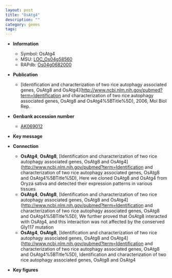 ```yaml
---
layout: post
title: "OsAtg4"
description: ""
category: genes
tags: 
---
```


* **Information**  
    + Symbol: OsAtg4  
    + MSU: [LOC_Os04g58560](http://rice.plantbiology.msu.edu/cgi-bin/ORF_infopage.cgi?orf=LOC_Os04g58560)  
    + RAPdb: [Os04g0682000](http://rapdb.dna.affrc.go.jp/viewer/gbrowse_details/irgsp1?name=Os04g0682000)  

* **Publication**  
    + [Identification and characterization of two rice autophagy associated genes, OsAtg8 and OsAtg4](http://www.ncbi.nlm.nih.gov/pubmed?term=Identification and characterization of two rice autophagy associated genes, OsAtg8 and OsAtg4%5BTitle%5D), 2006, Mol Biol Rep.

* **Genbank accession number**  
    + [AK069012](http://www.ncbi.nlm.nih.gov/nuccore/AK069012)

* **Key message**  

* **Connection**  
    + __OsAtg4__, __OsAtg8__, [Identification and characterization of two rice autophagy associated genes, OsAtg8 and OsAtg4](http://www.ncbi.nlm.nih.gov/pubmed?term=Identification and characterization of two rice autophagy associated genes, OsAtg8 and OsAtg4%5BTitle%5D), Here we cloned OsAtg8 and OsAtg4 from Oryza sativa and detected their expression patterns in various tissues
    + __OsAtg4__, __OsAtg8__, [Identification and characterization of two rice autophagy associated genes, OsAtg8 and OsAtg4](http://www.ncbi.nlm.nih.gov/pubmed?term=Identification and characterization of two rice autophagy associated genes, OsAtg8 and OsAtg4%5BTitle%5D), We further proved that OsAtg8 interacted with OsAtg4, and this interaction was not affected by the conserved Gly117 mutation
    + __OsAtg4__, __OsAtg8__, [Identification and characterization of two rice autophagy associated genes, OsAtg8 and OsAtg4](http://www.ncbi.nlm.nih.gov/pubmed?term=Identification and characterization of two rice autophagy associated genes, OsAtg8 and OsAtg4%5BTitle%5D), Identification and characterization of two rice autophagy associated genes, OsAtg8 and OsAtg4

* **Key figures**  


